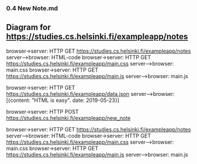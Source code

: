 ### 0.4 New Note.md

## Diagram for https://studies.cs.helsinki.fi/exampleapp/notes

browser->server: HTTP GET https://studies.cs.helsinki.fi/exampleapp/notes
server-->browser: HTML-code
browser->server: HTTP GET https://studies.cs.helsinki.fi/exampleapp/main.css
server-->browser: main.css
browser->server: HTTP GET https://studies.cs.helsinki.fi/exampleapp/main.js
server-->browser: main.js

browser->server: HTTP GET https://studies.cs.helsinki.fi/exampleapp/data.json
server-->browser: [{content: "HTML is easy". date: 2019-05-23}]

browser->server: HTTP POST https://studies.cs.helsinki.fi/exampleapp/new_note

browser->server: HTTP GET https://studies.cs.helsinki.fi/exampleapp/notes
server-->browser: HTML-code
browser->server: HTTP GET https://studies.cs.helsinki.fi/exampleapp/main.css
server-->browser: main.css
browser->server: HTTP GET https://studies.cs.helsinki.fi/exampleapp/main.js
server-->browser: main.js
